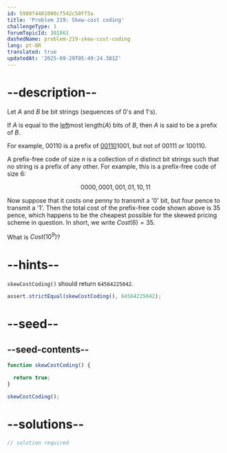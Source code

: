 ```yaml
---
id: 5900f4481000cf542c50ff5a
title: 'Problem 219: Skew-cost coding'
challengeType: 1
forumTopicId: 301861
dashedName: problem-219-skew-cost-coding
lang: pt-BR
translated: true
updatedAt: '2025-09-29T05:49:24.381Z'
---
```


# --description--

Let $A$ and $B$ be bit strings (sequences of 0's and 1's).

If $A$ is equal to the <u>left</u>most length($A$) bits of $B$, then $A$ is said to be a prefix of $B$.

For example, 00110 is a prefix of <u>00110</u>1001, but not of 00111 or 100110.

A prefix-free code of size $n$ is a collection of $n$ distinct bit strings such that no string is a prefix of any other. For example, this is a prefix-free code of size 6:

$$0000, 0001, 001, 01, 10, 11$$

Now suppose that it costs one penny to transmit a '0' bit, but four pence to transmit a '1'. Then the total cost of the prefix-free code shown above is 35 pence, which happens to be the cheapest possible for the skewed pricing scheme in question. In short, we write $Cost(6) = 35$.

What is $Cost(10^9)$?

# --hints--

`skewCostCoding()` should return `64564225042`.

```js
assert.strictEqual(skewCostCoding(), 64564225042);
```

# --seed--

## --seed-contents--

```js
function skewCostCoding() {

  return true;
}

skewCostCoding();
```

# --solutions--

```js
// solution required
```
